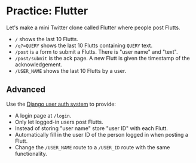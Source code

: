 # Practice: Flutter

Let's make a mini Twitter clone called Flutter where people post Flutts.

* `/` shows the last 10 Flutts.
* `/q?=QUERY` shows the last 10 Flutts containing `QUERY` text.
* `/post` is a form to submit a Flutts. There is "user name" and "text".
* `/post/submit` is the ack page. A new Flutt is given the timestamp of the acknowledgement.
* `/USER_NAME` shows the last 10 Flutts by a user.

## Advanced

Use the [Django user auth system](https://docs.djangoproject.com/en/1.9/topics/auth/) to provide:

* A login page at `/login`.
* Only let logged-in users post Flutts.
* Instead of storing "user name" store "user ID" with each Flutt.
* Automatically fill in the user ID of the person logged in when posting a Flutt.
* Change the `/USER_NAME` route to a `/USER_ID` route with the same functionality.
